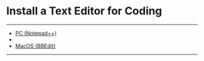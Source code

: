 # Install a Text Editor for Coding

---

* [PC (Notepad++)](https://notepad-plus-plus.org/downloads/)
* 
* [MacOS (BBEdit)](https://www.barebones.com/products/textwrangler/download.html)

---

